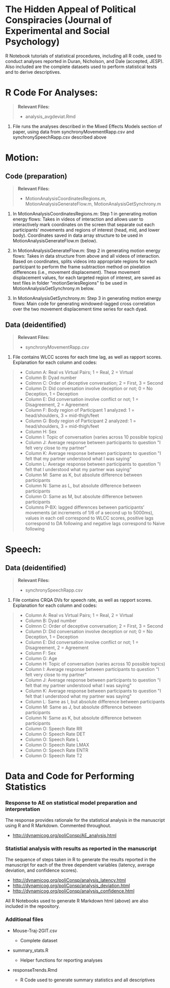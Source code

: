The Hidden Appeal of Political Conspiracies (Journal of Experimental and Social Psychology)
===================

R Notebook tutorials of statistical procedures, including all R code, used to conduct analyses reported in Duran, Nicholson, and Dale (accepted, JESP). Also included are the complete datasets used to perform statistical tests and to derive descriptives. 



R Code For Analyses: 
===================

> **Relevant Files:**
> - analysis_avgdeviat.Rmd

1) File runs the analyses described in the Mixed Effects Models section of paper, using data from synchronyMovementRapp.csv and synchronySpeechRapp.csv described above







Motion: 
===================

Code (preparation)
-------------

> **Relevant Files:**
> - MotionAnalysisCoordinatesRegions.m, MotionAnalysisGenerateFlow.m, MotionAnalysisGetSynchrony.m

1) In MotionAnalysisCoordinatesRegions.m: Step 1 in generating motion energy flows: Takes in videos of interaction and allows user to interactively mark coordinates on the screen that separate out each participants' movements and regions of interest (head, mid, and lower body). Coordinates saved in data array structure to be used in MotionAnalysisGenerateFlow.m (below).

2) In MotionAnalysisGenerateFlow.m: Step 2 in generating motion energy flows: Takes in data structure from above and all videos of interaction. Based on coordinates, splits videos into appropriate regions for each participant to perform the frame subtraction method on pixelation differences (i.e., movement displacement). These movement displacement values, for each targeted region of interest, are saved as text files in folder "motionSeriesRegions" to be used in MotionAnalysisGetSynchrony.m below. 

3) In MotionAnalysisGetSynchrony.m: Step 3 in generating motion energy flows: Main code for generating windowed-lagged cross correlation over the two movement displacement time series for each dyad.

Data (deidentified)
-------------

> **Relevant Files:**
> - synchronyMovementRapp.csv

1) File contains WLCC scores for each time lag, as well as rapport scores. Explanation for each column and codes:
> - Column A: Real vs Virtual Pairs; 1 = Real, 2 = Virtual 
> - Column B: Dyad number
> - Colmnn C: Order of deceptive conversation; 2 = First, 3 = Second
> - Column D: Did conversation involve deception or not; 0 = No Deception, 1 = Deception
> - Column E: Did conversation involve conflict or not; 1 = Disagreement, 2 = Agreement
> - Column F: Body region of Participant 1 analyzed: 1 = head/shoulders, 3 = mid-thigh/feet 
> - Column G: Body region of Participant 2 analyzed: 1 = head/shoulders, 3 = mid-thigh/feet
> - Column H: Sex
> - Column I: Topic of conversation (varies across 10 possible topics)
> - Column J: Average response between participants to question "I felt very close to my partner"
> - Column K: Average response between participants to question "I felt that my partner understood what I was saying"
> - Column L: Average response between participants to question "I felt that I understood what my partner was saying"
> - Column M: Same as K, but absolute difference between participants
> - Column N: Same as L, but absolute difference between participants
> - Column O: Same as M, but absolute difference between participants
> - Columns P-BX: lagged differences between participants' movements (at increments of 1/6 of a second up to 5000ms), values in each cell correspond to WLCC scores, positive lags correspond to DA following and negative lags correspond to Naive following 


Speech:
===================

Data (deidentified)
-------------

> **Relevant Files:**
> - synchronySpeechRapp.csv

1) File contains CRQA DVs for speech rate, as well as rapport scores. Explanation for each column and codes:
> - Column A: Real vs Virtual Pairs; 1 = Real, 2 = Virtual 
> - Column B: Dyad number
> - Colmnn C: Order of deceptive conversation; 2 = First, 3 = Second
> - Column D: Did conversation involve deception or not; 0 = No Deception, 1 = Deception
> - Column E: Did conversation involve conflict or not; 1 = Disagreement, 2 = Agreement
> - Column F: Sex
> - Column G: Age
> - Column H: Topic of conversation (varies across 10 possible topics)
> - Column I: Average response between participants to question "I felt very close to my partner"
> - Column J: Average response between participants to question "I felt that my partner understood what I was saying"
> - Column K: Average response between participants to question "I felt that I understood what my partner was saying"
> - Column L: Same as I, but absolute difference between participants
> - Column M: Same as J, but absolute difference between participants
> - Column N: Same as K, but absolute difference between participants
> - Column O: Speech Rate RR
> - Column O: Speech Rate DET
> - Column O: Speech Rate L
> - Column O: Speech Rate LMAX
> - Column O: Speech Rate ENTR
> - Column O: Speech Rate T2















# Data and Code for Performing Statistics 

### Response to AE on statistical model preparation and interpretation

The response provides rationale for the statistical analysis in the manuscript using R and R Markdown. Commented throughout. 
* http://dynamicog.org/poliConsp/AE_analysis.html

### Statistial analysis with results as reported in the manuscript 

The sequence of steps taken in R to generate the results reported in the manuscript for each of the three dependent variables (latency, average deviation, and confidence scores). 

* http://dynamicog.org/poliConsp/analysis_latency.html
* http://dynamicog.org/poliConsp/analysis_deviation.html
* http://dynamicog.org/poliConsp/analysis_confidence.html

All R Notebooks used to generate R Markdown html (above) are also included in the repository.

### Additional files

* Mouse-Traj-2GIT.csv

    + Complete dataset

* summary_stats.R

    + Helper functions for reporting analyses

* responseTrends.Rmd

    + R Code used to generate summary statistics and all descriptives




